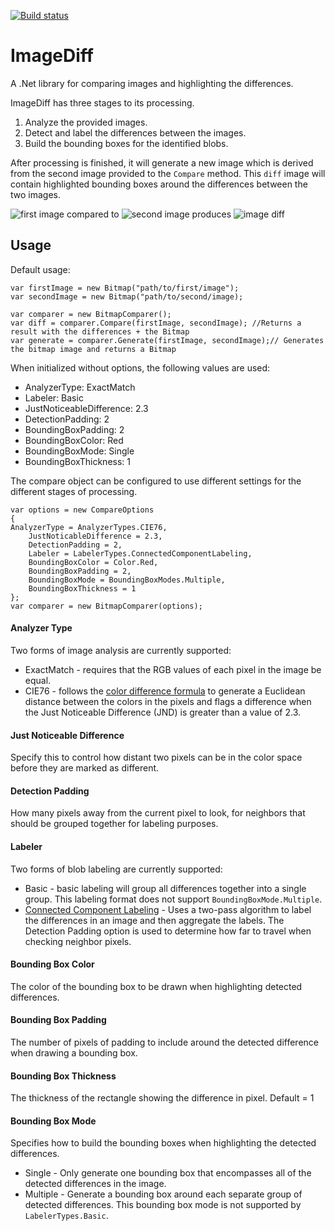 [![Build status](https://ci.appveyor.com/api/projects/status/qg5rrd1rc1ioetum?svg=true)](https://ci.appveyor.com/project/RichClement/imagediff)

ImageDiff
==========

A .Net library for comparing images and highlighting the differences.

ImageDiff has three stages to its processing.
 
1. Analyze the provided images.
2. Detect and label the differences between the images.
3. Build the bounding boxes for the identified blobs.

After processing is finished, it will generate a new image which is derived from the second image provided to the `Compare` method. This `diff` image will contain highlighted bounding boxes around the differences between the two images.

![first image](/docs/images/firstImage.png) compared to ![second image](/docs/images/secondImage.png) produces 
![image diff](/docs/images/diffImage.png)

Usage
-----

Default usage:

    var firstImage = new Bitmap("path/to/first/image");
    var secondImage = new Bitmap("path/to/second/image);

    var comparer = new BitmapComparer();
    var diff = comparer.Compare(firstImage, secondImage); //Returns a result with the differences + the Bitmap
    var generate = comparer.Generate(firstImage, secondImage);// Generates the bitmap image and returns a Bitmap

When initialized without options, the following values are used:

- AnalyzerType: ExactMatch
- Labeler: Basic
- JustNoticeableDifference: 2.3
- DetectionPadding: 2
- BoundingBoxPadding: 2
- BoundingBoxColor: Red
- BoundingBoxMode: Single
- BoundingBoxThickness: 1


The compare object can be configured to use different settings for the different stages of processing.

    var options = new CompareOptions 
    {
	AnalyzerType = AnalyzerTypes.CIE76,
        JustNoticableDifference = 2.3,
        DetectionPadding = 2,
        Labeler = LabelerTypes.ConnectedComponentLabeling,
        BoundingBoxColor = Color.Red,
        BoundingBoxPadding = 2,
        BoundingBoxMode = BoundingBoxModes.Multiple,
        BoundingBoxThickness = 1 
    };
    var comparer = new BitmapComparer(options);

#### Analyzer Type
Two forms of image analysis are currently supported:

- ExactMatch - requires that the RGB values of each pixel in the image be equal.
- CIE76 - follows the [color difference formula](http://en.wikipedia.org/wiki/Color_difference "color difference formula") to generate a Euclidean distance between the colors in the pixels and flags a difference when the Just Noticeable Difference (JND) is greater than a value of 2.3.

#### Just Noticeable Difference
Specify this to control how distant two pixels can be in the color space before they are marked as different.

#### Detection Padding
How many pixels away from the current pixel to look, for neighbors that should be grouped together for labeling purposes.

#### Labeler
Two forms of blob labeling are currently supported:

- Basic - basic labeling will group all differences together into a single group. This labeling format does not support `BoundingBoxMode.Multiple`.
- [Connected Component Labeling](http://en.wikipedia.org/wiki/Connected-component_labeling "Connected Component Labeling") - Uses a two-pass algorithm to label the differences in an image and then aggregate the labels. The Detection Padding option is used to determine how far to travel when checking neighbor pixels.

#### Bounding Box Color
The color of the bounding box to be drawn when highlighting detected differences.

#### Bounding Box Padding
The number of pixels of padding to include around the detected difference when drawing a bounding box.

#### Bounding Box Thickness
The thickness of the rectangle showing the difference in pixel. Default = 1


#### Bounding Box Mode
Specifies how to build the bounding boxes when highlighting the detected differences.

- Single - Only generate one bounding box that encompasses all of the detected differences in the image.
- Multiple - Generate a bounding box around each separate group of detected differences. This bounding box mode is not supported by `LabelerTypes.Basic`.
